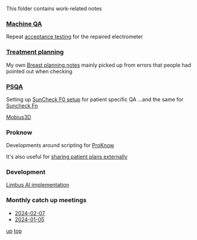 This folder contains work-related notes


### [Machine QA](Machine%20QA.md)

Repeat [acceptance testing](./electrometer_acceptance.md) for the repaired electrometer

### [Treatment planning](treatment_planning/Treatment%20Planning.md)

My own [Breast planning notes](treatment_planning/Breast%20planning%20notes.md) mainly picked up from errors that people had pointed out when checking

### [PSQA](./psqa/README.md)

Setting up [SunCheck F0 setup](SunCheck/SunCheck%20F0%20setup.md) for patient specific QA
...and the same for [Suncheck Fn](SunCheck/SunCheck_Fraction_n_setup.md)

[Mobius3D](./psqa/mobius.md)

### Proknow

Developments around scripting for [ProKnow](proknow/README.md) 

It's also useful for [sharing patient plans externally](proknow/Sharing%20patient%20plans%20externally%20using%20ProKnow.md)

### Development

[Limbus AI implementation](Limbus%20AI%20implementation.md)


### Monthly catch up meetings

- [2024-02-07](catchup/2024-02-07.md)
- [2024-01-05](catchup/2024-01-05.md)


[up](README.md)
[top](../README.md)
